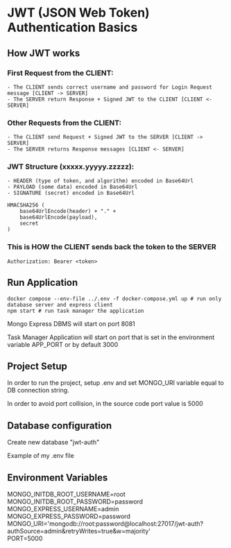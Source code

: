 # JWT (JSON Web Token) Authentication Basics

## How JWT works
### First Request from the CLIENT:
    - The CLIENT sends correct username and password for Login Request message [CLIENT -> SERVER]
    - The SERVER return Response + Signed JWT to the CLIENT [CLIENT <- SERVER]

### Other Requests from the CLIENT:
    - The CLIENT send Request + Signed JWT to the SERVER [CLIENT -> SERVER]
    - The SERVER returns Response messages [CLIENT <- SERVER]
    
### JWT Structure (xxxxx.yyyyy.zzzzz):
    - HEADER (type of token, and algorithm) encoded in Base64Url
    - PAYLOAD (some data) encoded in Base64Url
    - SIGNATURE (secret) encoded in Base64Url

``` shell
HMACSHA256 (
    base64UrlEncode(header) + "." +
    base64UrlEncode(payload),
    secret
)
```

### This is HOW the CLIENT sends back the token to the SERVER

``` shell
Authorization: Bearer <token>
```


## Run Application

``` shell
docker compose --env-file ../.env -f docker-compose.yml up # run only database server and express client
npm start # run task manager the application
```

<p>Mongo Express DBMS will start on port 8081</p>
<p>Task Manager Application will start on port that is set in the environment variable APP_PORT or by default 3000</p>

## Project Setup 
<p>In order to run the project, setup .env and set MONGO_URI variable equal to DB connection string.</p>
<p>In order to avoid port collision, in the source code port value is 5000</p>

## Database configuration
<p>Create new database "jwt-auth"</p>
<p>Example of my .env file</p>

## Environment Variables 
MONGO_INITDB_ROOT_USERNAME=root<br/>
MONGO_INITDB_ROOT_PASSWORD=password<br/>
MONGO_EXPRESS_USERNAME=admin<br/>
MONGO_EXPRESS_PASSWORD=password<br/>
MONGO_URI='mongodb://root:password@localhost:27017/jwt-auth?authSource=admin&retryWrites=true&w=majority'<br/>
PORT=5000<br/>
